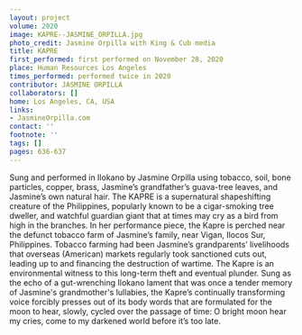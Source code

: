 ```yaml
---
layout: project
volume: 2020
image: KAPRE--JASMINE_ORPILLA.jpg
photo_credit: Jasmine Orpilla with King & Cub media
title: KAPRE
first_performed: first performed on November 28, 2020
place: Human Resources Los Angeles
times_performed: performed twice in 2020
contributor: JASMINE ORPILLA
collaborators: []
home: Los Angeles, CA, USA
links:
- JasmineOrpilla.com
contact: ''
footnote: ''
tags: []
pages: 636-637
---
```



Sung and performed in Ilokano by Jasmine Orpilla using tobacco, soil, bone particles, copper, brass, Jasmine’s grandfather’s guava-tree leaves, and Jasmine’s own natural hair.
The KAPRE is a supernatural shapeshifting creature of the Philippines, popularly known to be a cigar-smoking tree dweller, and watchful guardian giant that at times may cry as a bird from high in the branches. In her performance piece, the Kapre is perched near the defunct tobacco farm of Jasmine’s family, near Vigan, Ilocos Sur, Philippines. Tobacco farming had been Jasmine’s grandparents’ livelihoods that overseas (American) markets regularly took sanctioned cuts out, leading up to and financing the destruction of wartime. The Kapre is an environmental witness to this long-term theft and eventual plunder.  Sung as the echo of a gut-wrenching Ilokano lament that was once a tender memory of Jasmine's grandmother's lullabies, the Kapre’s continually transforming voice forcibly presses out of its body words that are formulated for the moon to hear, slowly, cycled over the passage of time:
O bright moon hear my cries, come to my darkened world before it’s too late.
